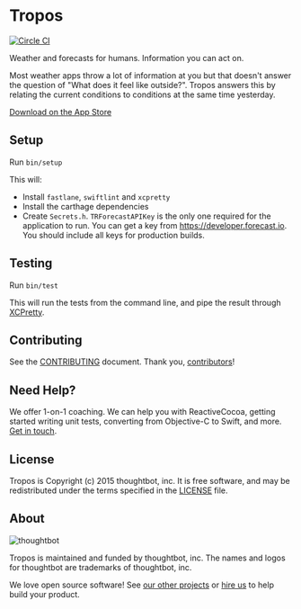Tropos
======

[![Circle CI](https://circleci.com/gh/thoughtbot/Tropos.svg?style=svg)](https://circleci.com/gh/thoughtbot/Tropos)

Weather and forecasts for humans.
Information you can act on.

Most weather apps throw a lot of information at you
but that doesn't answer the question of "What does it feel like outside?".
Tropos answers this by relating the current conditions
to conditions at the same time yesterday.

[Download on the App Store](https://itunes.apple.com/us/app/tropos-weather-forecasts-for/id955209376?mt=8)

Setup
-----

Run `bin/setup`

This will:

- Install `fastlane`, `swiftlint` and `xcpretty`
- Install the carthage dependencies
- Create `Secrets.h`. `TRForecastAPIKey` is the only one required for the
  application to run. You can get a key from https://developer.forecast.io. You
  should include all keys for production builds.

Testing
-------

Run `bin/test`

This will run the tests from the command line, and pipe the result through
[XCPretty][].

Contributing
------------

See the [CONTRIBUTING] document.
Thank you, [contributors]!

[CONTRIBUTING]: CONTRIBUTING.md
[contributors]: https://github.com/thoughtbot/Tropos/graphs/contributors

Need Help?
----------

We offer 1-on-1 coaching.
We can help you with ReactiveCocoa,
getting started writing unit tests,
converting from Objective-C to Swift,
and more.  [Get in touch].

[Get in touch]: http://coaching.thoughtbot.com/ios/?utm_source=github

License
-------

Tropos is Copyright (c) 2015 thoughtbot, inc. It is free software,
and may be redistributed under the terms specified in the [LICENSE] file.

[LICENSE]: /LICENSE

About
-----

![thoughtbot](http://presskit.thoughtbot.com/images/thoughtbot-logo-for-readmes.svg)

Tropos is maintained and funded by thoughtbot, inc.
The names and logos for thoughtbot are trademarks of thoughtbot, inc.

We love open source software!
See [our other projects][community]
or [hire us][hire] to help build your product.

[community]: https://thoughtbot.com/community?utm_source=github
[hire]: https://thoughtbot.com/hire-us?utm_source=github
[XCPretty]: https://github.com/supermarin/xcpretty
